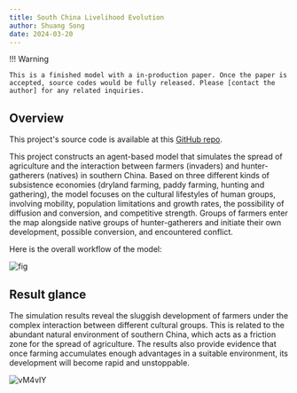 ```yaml
---
title: South China Livelihood Evolution
author: Shuang Song
date: 2024-03-20
---
```


!!! Warning

    This is a finished model with a in-production paper. Once the paper is accepted, source codes would be fully released. Please [contact the author] for any related inquiries.

## Overview

This project's source code is available at this [GitHub repo].

This project constructs an agent-based model that simulates the spread of agriculture and the interaction between farmers (invaders) and hunter-gatherers (natives) in southern China. Based on three different kinds of subsistence economies (dryland farming, paddy farming, hunting and gathering), the model focuses on the cultural lifestyles of human groups, involving mobility, population limitations and growth rates, the possibility of diffusion and conversion, and competitive strength. Groups of farmers enter the map alongside native groups of hunter-gatherers and initiate their own development, possible conversion, and encountered conflict.

Here is the overall workflow of the model:

![fig](https://songshgeo-picgo-1302043007.cos.ap-beijing.myqcloud.com/uPic/fig.png)

## Result glance

The simulation results reveal the sluggish development of farmers under the complex interaction between different cultural groups. This is related to the abundant natural environment of southern China, which acts as a friction zone for the spread of agriculture. The results also provide evidence that once farming accumulates enough advantages in a suitable environment, its development will become rapid and unstoppable.

![vM4vIY](https://songshgeo-picgo-1302043007.cos.ap-beijing.myqcloud.com/uPic/vM4vIY.jpg)

  [contact the author]: mailto:songshgeo@mail.bnu.edu.cn
  [GitHub repo]: https://github.com/SongshGeo/South-China-Livehood-Evolution
